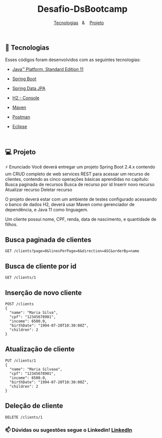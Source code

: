 <h1 align="center">
    Desafio-DsBootcamp
</h1>


<p align="center">
  <a href="#-tecnologias">Tecnologias</a>&nbsp;&nbsp;&nbsp;&&nbsp;&nbsp;&nbsp;
  <a href="#-projeto">Projeto</a>&nbsp;&nbsp;&nbsp;&nbsp;&nbsp;&nbsp;
</p>


<br>



## 🚀 Tecnologias

Esses códigos foram desenvolvidos com as seguintes tecnologias:

- [Java™ Platform, Standard Edition 11](https://docs.oracle.com/en/java/javase/11/docs/api/index.html)

- [Spring Boot](https://spring.io/projects/spring-boot)

- [Spring Data JPA](https://spring.io/projects/spring-data-jpa)   

- [H2 - Console ](https://www.h2database.com/html/main.html)

- [Maven](https://maven.apache.org/guides/index.html)

- [Postman](https://learning.postman.com/docs/getting-started/introduction/)

- [Eclipse](https://www.eclipse.org/)




  <br>


## 💻 Projeto

⚡️ Enunciado
Você deverá entregar um projeto Spring Boot 2.4.x contendo um CRUD completo de web services REST para acessar um recurso de clientes, contendo as cinco operações básicas aprendidas no capítulo:
Busca paginada de recursos
Busca de recurso por id
Inserir novo recurso
Atualizar recurso
Deletar recurso

O projeto deverá estar com um ambiente de testes configurado acessando o banco de dados H2, deverá usar Maven como gerenciador de dependência, e Java 11 como linguagem.

Um cliente possui nome, CPF, renda, data de nascimento, e quantidade de filhos.


## Busca paginada de clientes
```
GET /clients?page=0&linesPerPage=6&direction=ASC&orderBy=name
```


## Busca de cliente por id
```
GET /clients/1
```

## Inserção de novo cliente
```
POST /clients
{
  "name": "Maria Silva",
  "cpf": "12345678901",
  "income": 6500.0,
  "birthDate": "1994-07-20T10:30:00Z",
  "children": 2
}
```

## Atualização de cliente

```
PUT /clients/1
{
  "name": "Maria Silvaaa",
  "cpf": "12345678901",
  "income": 6500.0,
  "birthDate": "1994-07-20T10:30:00Z",
  "children": 2
}
```

## Deleção de cliente
```
DELETE /clients/1
```


 
 


### 📫 Dúvidas ou sugestões segue o Linkedin! [LinkedIn](https://www.linkedin.com/in/anderson-florencio-conforto-b77577202/)

